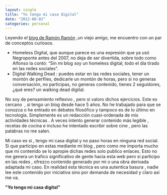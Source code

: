 ```yaml
---
layout: single
title: "Yo tengo mi casa digital"
date: "2012-08-02"
categories: personal
---
```


Leyendo el [blog de Ramón Ramón](https://ramonramon.org/blog/2012/02/13/sin-un-blog-te-conviertes-en-un-homeless-digital/ "Ramon Ramon") ,un viejo amigo, me encuentro con un par de conceptos curiosos.

- Homeless Digital, que aunque parece es una expresión que ya usó Negroponte antes del 2007, no deja de ser divertida, sobre todo como Alfonso la contó: “Sin mi blog soy un homeless digital, todo el día tirado en las redes sociales”.
- Digital Walking Dead : puedes estar en las redes sociales, tener un montón de perfiles, dedicarle un montón de horas, pero si no generas conversación, no participas, no generas contenido, tienes 2 seguidores, ¿qué eres? un walking dead digital.

No soy de pensamiento reflexivo , pero si valoro dichos ejercicios. Este es cercano  , si tengo un blog desde hace 5 años. No he trabajado para que se conozca o he entrado en debates filosófico y tampoco es de lo último en tecnología. Simplemente es un redacción cuasi-ordenada de mis actividades técnicas . A veces intento generar contenido más legible , recetas de cocina e incluso he intentado escribir sobre cine , pero las palabras no me salen.

Mi caso es si , tengo mi casa digital y no paso horas en ninguna red social. Si que participo en estas mediante mi blog , pero como me importa mucho que mi contenido se lo apropie dichas redes solo publico enlaces. Esto no me genera un trafico significativo de gente hacia esta web pero si participo en las redes , ofrezco contenido generado por mi o una obra derivada adaptada mi caso. En realidad esta técnica es una autentica basura , nadie lee este contenido por iniciativa sino por demanda de necesidad y claro así me va.

**"Yo tengo mi casa digital"**
